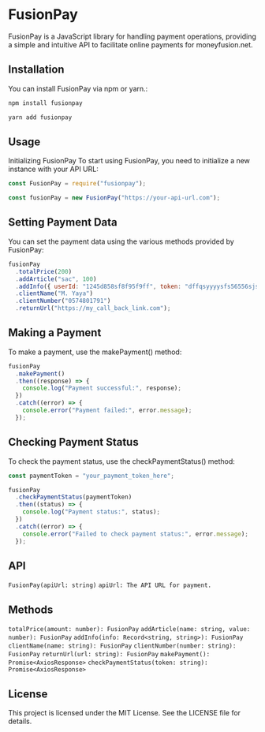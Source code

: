 # FusionPay

FusionPay is a JavaScript library for handling payment operations, providing a simple and intuitive API to facilitate online payments for moneyfusion.net.

## Installation

You can install FusionPay via npm or yarn.:

```bash
npm install fusionpay
```

```bash
yarn add fusionpay
```

## Usage

Initializing FusionPay
To start using FusionPay, you need to initialize a new instance with your API URL:

```javascript
const FusionPay = require("fusionpay");

const fusionPay = new FusionPay("https://your-api-url.com");
```

## Setting Payment Data

You can set the payment data using the various methods provided by FusionPay:

```javascript
fusionPay
  .totalPrice(200)
  .addArticle("sac", 100)
  .addInfo({ userId: "1245d858sf8f95f9ff", token: "dffqsyyyysfs56556sjsjh" })
  .clientName("M. Yaya")
  .clientNumber("0574801791")
  .returnUrl("https://my_call_back_link.com");
```

## Making a Payment

To make a payment, use the makePayment() method:

```javascript
fusionPay
  .makePayment()
  .then((response) => {
    console.log("Payment successful:", response);
  })
  .catch((error) => {
    console.error("Payment failed:", error.message);
  });
```

## Checking Payment Status

To check the payment status, use the checkPaymentStatus() method:

```javascript
const paymentToken = "your_payment_token_here";

fusionPay
  .checkPaymentStatus(paymentToken)
  .then((status) => {
    console.log("Payment status:", status);
  })
  .catch((error) => {
    console.error("Failed to check payment status:", error.message);
  });
```

## API

`FusionPay(apiUrl: string)`
`apiUrl: The API URL for payment.`

## Methods

`totalPrice(amount: number): FusionPay`
`addArticle(name: string, value: number): FusionPay`
`addInfo(info: Record<string, string>): FusionPay`
`clientName(name: string): FusionPay`
`clientNumber(number: string): FusionPay`
`returnUrl(url: string): FusionPay`
`makePayment(): Promise<AxiosResponse>`
`checkPaymentStatus(token: string): Promise<AxiosResponse>`

## License

This project is licensed under the MIT License. See the LICENSE file for details.

